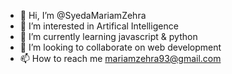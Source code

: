 - 👋 Hi, I’m @SyedaMariamZehra
- 👀 I’m interested in Artifical Intelligence
- 🌱 I’m currently learning javascript & python
- 💞️ I’m looking to collaborate on web development
- 📫 How to reach me mariamzehra93@gmail.com

<!---
SyedaMariamZehra/SyedaMariamZehra is a ✨ special ✨ repository because its `README.md` (this file) appears on your GitHub profile.
You can click the Preview link to take a look at your changes.
--->
